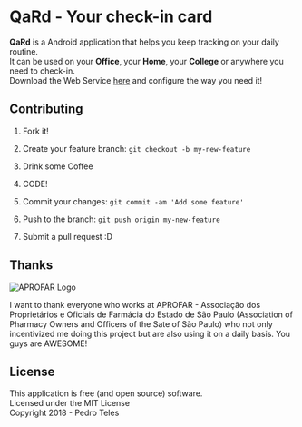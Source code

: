 # QaRd - Your check-in card

**QaRd** is a Android application that helps you keep tracking on your daily routine. <br/>
It can be used on your **Office**, your **Home**, your **College** or anywhere you need to check-in. <br/>
Download the Web Service [here](https://github.com/PedroRTeles/QaRd-WebService) and configure the way you need it!

## Contributing

1. Fork it!

2. Create your feature branch: `git checkout -b my-new-feature`

3. Drink some Coffee

4. CODE!

5. Commit your changes: `git commit -am 'Add some feature'`

6. Push to the branch: `git push origin my-new-feature`

7. Submit a pull request :D

## Thanks
![APROFAR Logo](http://aprofar.org.br/_imagens/logo_aprofar_completo.png)

I want to thank everyone who works at APROFAR - Associação dos Proprietários e Oficiais de Farmácia do Estado de São Paulo (Association of Pharmacy Owners and Officers of the Sate of São Paulo) who not only incentivized me doing this project but are also using it on a daily basis.
You guys are AWESOME!


## License

This application is free (and open source) software. <br/>
Licensed under the MIT License <br/>
Copyright 2018 - Pedro Teles
